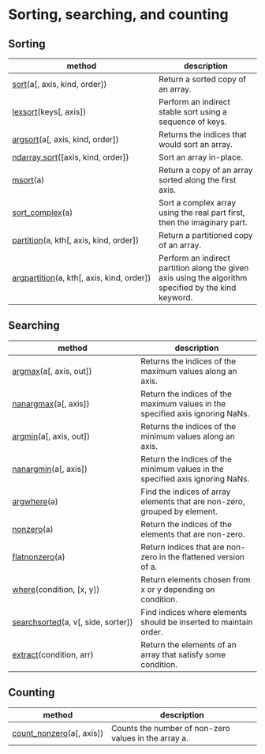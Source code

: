 # Sorting, searching, and counting

## Sorting

method | description
---|---
[sort](generated/numpy.sort.html#numpy.sort)(a[, axis, kind, order]) | Return a sorted copy of an array.
[lexsort](generated/numpy.lexsort.html#numpy.lexsort)(keys[, axis]) | Perform an indirect stable sort using a sequence of keys.
[argsort](generated/numpy.argsort.html#numpy.argsort)(a[, axis, kind, order]) | Returns the indices that would sort an array.
[ndarray.sort](generated/numpy.ndarray.sort.html#numpy.ndarray.sort)([axis, kind, order]) | Sort an array in-place.
[msort](generated/numpy.msort.html#numpy.msort)(a) | Return a copy of an array sorted along the first axis.
[sort_complex](generated/numpy.sort_complex.html#numpy.sort_complex)(a) | Sort a complex array using the real part first, then the imaginary part.
[partition](generated/numpy.partition.html#numpy.partition)(a, kth[, axis, kind, order]) | Return a partitioned copy of an array.
[argpartition](generated/numpy.argpartition.html#numpy.argpartition)(a, kth[, axis, kind, order]) | Perform an indirect partition along the given axis using the algorithm specified by the kind keyword.

## Searching

method | description
---|---
[argmax](generated/numpy.argmax.html#numpy.argmax)(a[, axis, out]) | Returns the indices of the maximum values along an axis.
[nanargmax](generated/numpy.nanargmax.html#numpy.nanargmax)(a[, axis]) | Return the indices of the maximum values in the specified axis ignoring NaNs.
[argmin](generated/numpy.argmin.html#numpy.argmin)(a[, axis, out]) | Returns the indices of the minimum values along an axis.
[nanargmin](generated/numpy.nanargmin.html#numpy.nanargmin)(a[, axis]) | Return the indices of the minimum values in the specified axis ignoring NaNs.
[argwhere](generated/numpy.argwhere.html#numpy.argwhere)(a) | Find the indices of array elements that are non-zero, grouped by element.
[nonzero](generated/numpy.nonzero.html#numpy.nonzero)(a) | Return the indices of the elements that are non-zero.
[flatnonzero](generated/numpy.flatnonzero.html#numpy.flatnonzero)(a) | Return indices that are non-zero in the flattened version of a.
[where](generated/numpy.where.html#numpy.where)(condition, [x, y]) | Return elements chosen from x or y depending on condition.
[searchsorted](generated/numpy.searchsorted.html#numpy.searchsorted)(a, v[, side, sorter]) | Find indices where elements should be inserted to maintain order.
[extract](generated/numpy.extract.html#numpy.extract)(condition, arr) | Return the elements of an array that satisfy some condition.

## Counting

method | description
---|---
[count_nonzero](generated/numpy.count_nonzero.html#numpy.count_nonzero)(a[, axis]) | Counts the number of non-zero values in the array a.